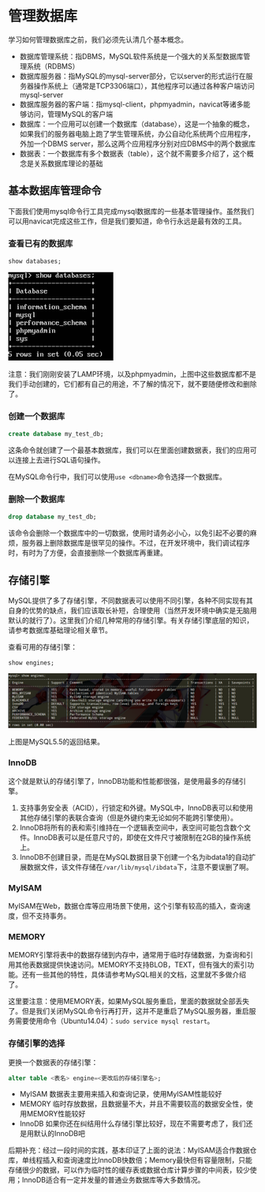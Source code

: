 # 管理数据库

学习如何管理数据库之前，我们必须先认清几个基本概念。

* 数据库管理系统：指DBMS，MySQL软件系统是一个强大的关系型数据库管理系统（RDBMS）
* 数据库服务器：指MySQL的mysql-server部分，它以server的形式运行在服务器操作系统上（通常是TCP3306端口），其他程序可以通过各种客户端访问mysql-server
* 数据库服务器的客户端：指mysql-client，phpmyadmin，navicat等诸多能够访问，管理MySQL的客户端
* 数据库：一个应用可以创建一个数据库（database），这是一个抽象的概念，如果我们的服务器电脑上跑了学生管理系统，办公自动化系统两个应用程序，外加一个DBMS server，那么这两个应用程序分别对应DBMS中的两个数据库
* 数据表：一个数据库有多个数据表（table），这个就不需要多介绍了，这个概念是关系数据库理论的基础

## 基本数据库管理命令

下面我们使用mysql命令行工具完成mysql数据库的一些基本管理操作。虽然我们可以用navicat完成这些工作，但是我们要知道，命令行永远是最有效的工具。

### 查看已有的数据库

```sql
show databases;
```

![](res/1.png)

注意：我们刚刚安装了LAMP环境，以及phpmyadmin，上图中这些数据库都不是我们手动创建的，它们都有自己的用途，不了解的情况下，就不要随便修改和删除了。

### 创建一个数据库

```sql
create database my_test_db;
```

这条命令就创建了一个最基本数据库，我们可以在里面创建数据表，我们的应用可以连接上去进行SQL语句操作。

在MySQL命令行中，我们可以使用`use <dbname>`命令选择一个数据库。

### 删除一个数据库

```sql
drop database my_test_db;
```

该命令会删除一个数据库中的一切数据，使用时请务必小心，以免引起不必要的麻烦，服务器上删除数据库是很罕见的操作。不过，在开发环境中，我们调试程序时，有时为了方便，会直接删除一个数据库再重建。

## 存储引擎

MySQL提供了多了存储引擎，不同数据表可以使用不同引擎，各种不同实现有其自身的优势的缺点，我们应该取长补短，合理使用（当然开发环境中确实是无脑用默认的就行了）。这里我们介绍几种常用的存储引擎。有关存储引擎底层的知识，请参考数据库基础理论相关章节。

查看可用的存储引擎：
```
show engines;
```

![](res/2.png)

上图是MySQL5.5的返回结果。

### InnoDB

这个就是默认的存储引擎了，InnoDB功能和性能都很强，是使用最多的存储引擎。

1. 支持事务安全表（ACID），行锁定和外键。MySQL中，InnoDB表可以和使用其他存储引擎的表联合查询（但是外键约束无论如何不能跨引擎使用）。
2. InnoDB将所有的表和索引维持在一个逻辑表空间中，表空间可能包含数个文件。InnoDB表可以是任意尺寸的，即使在文件尺寸被限制在2GB的操作系统上。
3. InnoDB不创建目录，而是在MySQL数据目录下创建一个名为ibdata1的自动扩展数据文件，该文件存储在`/var/lib/mysql/ibdata`下，注意不要误删了啊。

### MyISAM

MyISAM在Web，数据仓库等应用场景下使用，这个引擎有较高的插入，查询速度，但不支持事务。

### MEMORY

MEMORY引擎将表中的数据存储到内存中，通常用于临时存储数据，为查询和引用其他表数据提供快速访问。MEMORY不支持BLOB，TEXT，但有强大的索引功能。还有一些其他的特性，具体请参考MySQL相关的文档，这里就不多做介绍了。

这里要注意：使用MEMORY表，如果MySQL服务重启，里面的数据就全部丢失了。但是我们关闭MySQL命令行再打开，这并不是重启了MySQL服务器，重启服务需要使用命令（Ubuntu14.04）：`sudo service mysql restart`。

### 存储引擎的选择

更换一个数据表的存储引擎：
```sql
alter table <表名> engine=<更改后的存储引擎名>;
```

* MyISAM 数据表主要用来插入和查询记录，使用MyISAM性能较好
* MEMORY 临时存放数据，且数据量不大，并且不需要较高的数据安全性，使用MEMORY性能较好
* InnoDB 如果你还在纠结用什么存储引擎比较好，现在不需要考虑了，我们还是用默认的InnoDB吧

后期补充：经过一段时间的实践，基本印证了上面的说法：MyISAM适合作数据仓库，单线程插入和查询速度比InnoDB快数倍；Memory最快但有容量限制，只能存储很少的数据，可以作为临时性的缓存表或数据仓库计算步骤的中间表，较少使用；InnoDB适合有一定并发量的普通业务数据库等大多数情况。
